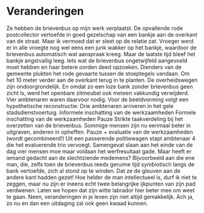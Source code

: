 # Veranderingen

Ze hebben de brievenbus op mijn werk verplaatst. De opvallende rode postcollector vertoefde in goed gezelschap van een bankje aan de overkant van de straat. Maar ik vermoed dat er sleet op de relatie zat. Vroeger werd er in alle vroegte nog wel eens een junk wakker op het bankje, waardoor de brievenbus automatisch wat aanspraak kreeg. Maar de laatste tijd bleef het bankje angstvallig leeg. Iets wat de brievenbus ongetwijfeld aangevoeld moet hebben en haar betere oorden deed opzoeken.
Dienders van de gemeente plukten het rode gevaarte tussen de stoeptegels vandaan. Om het 10 meter verder aan de overkant terug in te planten. De overheidswegen zijn ondoorgrondelijk.
En omdat zo een loze bank zonder brievenbus geen zicht is, werd het openbare zitmeubel ook meteen vakkundig verwijderd. Vier ambtenaren waren daarvoor nodig. Voor de beeldvorming volgt een hypothetische reconstructie:
Drie ambtenaren arriveren in het gele stadsdienstvoertuig.
Informele inschatting van de werkzaamheden
Formele inschatting van de werkzaamheden
Pauze
Strikte taakverdeling bij het overzetten van de brievenbus. Sommige mensen zijn nu eenmaal beter in uitgraven, anderen in opheffen.
Pauze + evaluatie van de werkzaamheden (wordt gecombineerd!)
Uit een passerende politiewagen stapt ambtenaar 4 die het evaluerende trio vervoegt.
Samengevat slaan aan het einde van de dag vier mensen moe maar voldaan het werfresultaat gade.
Maar heeft er iemand gedacht aan de slechtziende medemens? Bijvoorbeeld aan die ene man, die, zelfs toen de brievenbus reeds geruime tijd symbiotisch langs de bank vertoefde, zich al stond op te winden. Dat ze de gleuven aan de andere kant hadden gezet! Hoe helder de man intellectueel is, durf ik niet te zeggen, maar nu zijn er ineens echt twee belangrijke ijkpunten van zijn pad verdwenen. Laten we hopen dat zijn witte labrador hier beter mee om weet te gaan. Neen, veranderingen in je leven zijn niet altijd gemakkelijk. Ach ja, zo nu en dan een uitdaging zal ook geen kwaad kunnen.